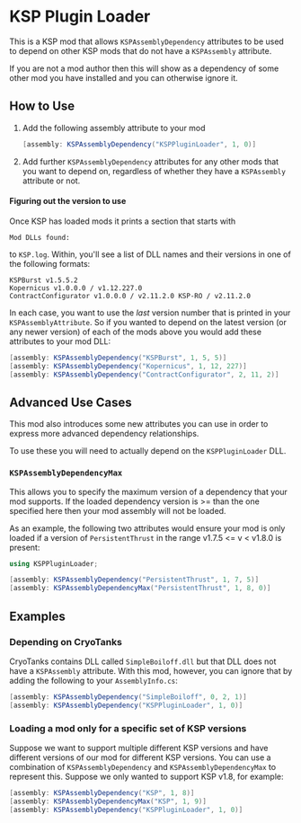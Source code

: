 # KSP Plugin Loader

This is a KSP mod that allows `KSPAssemblyDependency` attributes to be used to
depend on other KSP mods that do not have a `KSPAssembly` attribute.

If you are not a mod author then this will show as a dependency of some other
mod you have installed and you can otherwise ignore it.

## How to Use
1. Add the following assembly attribute to your mod
   ```cs
   [assembly: KSPAssemblyDependency("KSPPluginLoader", 1, 0)]
   ```
2. Add further `KSPAssemblyDependency` attributes for any other mods that you
   want to depend on, regardless of whether they have a `KSPAssembly` attribute
   or not.

#### Figuring out the version to use
Once KSP has loaded mods it prints a section that starts with
```
Mod DLLs found:
```
to `KSP.log`. Within, you'll see a list of DLL names and their versions in one
of the following formats:
```
KSPBurst v1.5.5.2
Kopernicus v1.0.0.0 / v1.12.227.0
ContractConfigurator v1.0.0.0 / v2.11.2.0 KSP-RO / v2.11.2.0
```
In each case, you want to use the _last_ version number that is printed in your
`KSPAssemblyAttribute`. So if you wanted to depend on the latest version (or any
newer version) of each of the mods above you would add these attributes to your
mod DLL:
```cs
[assembly: KSPAssemblyDependency("KSPBurst", 1, 5, 5)]
[assembly: KSPAssemblyDependency("Kopernicus", 1, 12, 227)]
[assembly: KSPAssemblyDependency("ContractConfigurator", 2, 11, 2)]
```

## Advanced Use Cases
This mod also introduces some new attributes you can use in order to express
more advanced dependency relationships.

To use these you will need to actually depend on the `KSPPluginLoader` DLL.

### `KSPAssemblyDependencyMax`
This allows you to specify the maximum version of a dependency that your mod
supports. If the loaded dependency version is >= than the one specified here
then your mod assembly will not be loaded.

As an example, the following two attributes would ensure your mod is only
loaded if a version of `PersistentThrust` in the range v1.7.5 <= v < v1.8.0
is present:
```cs
using KSPPluginLoader;

[assembly: KSPAssemblyDependency("PersistentThrust", 1, 7, 5)]
[assembly: KSPAssemblyDependencyMax("PersistentThrust", 1, 8, 0)]
```

## Examples
### Depending on CryoTanks
CryoTanks contains DLL called `SimpleBoiloff.dll` but that DLL does not
have a `KSPAssembly` attribute. With this mod, however, you can ignore
that by adding the following to your `AssemblyInfo.cs`:
```cs
[assembly: KSPAssemblyDependency("SimpleBoiloff", 0, 2, 1)]
[assembly: KSPAssemblyDependency("KSPPluginLoader", 1, 0)]
```

### Loading a mod only for a specific set of KSP versions
Suppose we want to support multiple different KSP versions and have different
versions of our mod for different KSP versions. You can use a combination of
`KSPAssemblyDependency` and `KSPAssemblyDependencyMax` to represent this.
Suppose we only wanted to support KSP v1.8, for example:
```cs
[assembly: KSPAssemblyDependency("KSP", 1, 8)]
[assembly: KSPAssemblyDependencyMax("KSP", 1, 9)]
[assembly: KSPAssemblyDependency("KSPPluginLoader", 1, 0)]
```
